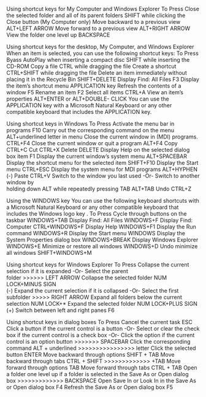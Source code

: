 Using shortcut keys for My Computer and Windows Explorer
To	Press
Close the selected folder and all of its parent folders	SHIFT while clicking the Close button 
	(My Computer only)
Move backward to a previous view	ALT+LEFT ARROW
Move forward to a previous view	ALT+RIGHT ARROW
View the folder one level up	BACKSPACE


Using shortcut keys for the desktop, My Computer, and Windows Explorer
When an item is selected, you can use the following shortcut keys:
To	Press
Byass AutoPlay when inserting a compact disc	SHIFT while inserting the CD-ROM
Copy a file	CTRL while dragging the file
Create a shortcut	CTRL+SHIFT while dragging the 
	 file
Delete an item immediately without placing it in the Recycle Bin	SHIFT+DELETE
Display Find: All Files	 F3
Display the item’s shortcut menu	APPLICATION key
Refresh the contents of a window	 F5
Rename an item	 F2
Select all items	CTRL+A
View an item’s properties	ALT+ENTER or ALT+DOUBLE-
	CLICK
You can use the APPLICATION key  with a Microsoft Natural Keyboard or any other compatible keyboard that includes the APPLICATION key.

Using shortcut keys in Windows
To	Press
 Activate the menu bar in programs	 F10
 Carry out the corresponding command on the menu	 ALT+underlined letter in menu
 Close the current window in (MDI) programs.	 CTRL+F4
 Close the current window or quit a program	 ALT+F4
 Copy	 CTRL+C
 Cut	 CTRL+X
 Delete	 DELETE
 Display Help on the selected dialog box item	 F1
 Display the current window’s system menu	 ALT+SPACEBAR
 Display the shortcut menu for the selected item	 SHIFT+F10
 Display the Start menu	 CTRL+ESC
 Display the system menu for MDI programs	 ALT+HYPHEN (-) 
 Paste	 CTRL+V
 Switch to the window you last used  -Or- Switch to another window by 	
  holding down ALT while repeatedly pressing TAB	 ALT+TAB
 Undo	 CTRL+Z

Using the WINDOWS key
You can use the following keyboard shortcuts with a Microsoft Natural Keyboard or any other compatible keyboard that includes the Windows logo key . 
 To	 Press
 Cycle through buttons on the taskbar	 WINDOWS+TAB
 Display Find: All Files	 WINDOWS+F
 Display Find: Computer	 CTRL+WINDOWS+F
 Display Help	 WINDOWS+F1
 Display the Run command	 WINDOWS+R
 Display the Start menu	 WINDOWS 
 Display the System Properties dialog box	 WINDOWS+BREAK
 Display Windows Explorer	 WINDOWS+E
 Minimize or restore all windows	 WINDOWS+D
 Undo minimize all windows	 SHIFT+WINDOWS+M

Using shortcut keys for Windows Explorer
 To	 Press
 Collapse the current selection if it is expanded  -Or- Select the parent 	
 folder >>>>>>	 LEFT ARROW
 Collapse the selected folder	 NUM LOCK+MINUS SIGN  
	 (-)
 Expand the current selection if it is collapsed  -Or- Select the first 	
 subfolder >>>>>	 RIGHT ARROW
 Expand all folders below the current selection 	 NUM LOCK+* 
 Expand the selected folder	 NUM LOCK+PLUS SIGN (+)
 Switch between left and right panes 	 F6 


Using shortcut keys in dialog boxes
 To	Press
 Cancel the current task	 ESC
 Click a button if the current control is a button  -Or- Select or clear the check 	
   box if the current control is a check box -Or- Click the option if the current 	
   control is an option button >>>>>>>	 SPACEBAR
 Click the corresponding command	 ALT + underlined 
                                                     >>>>>>>>>>>>>>>>	 letter
 Click the selected button	 ENTER
 Move backward through options	 SHIFT + TAB
 Move backward through tabs	 CTRL + SHIFT 
                                              >>>>>>>>>>>>>	 +TAB
 Move forward through options	 TAB
 Move forward through tabs	 CTRL + TAB
 Open a folder one level up if a folder is selected in the Save As or Open dialog 	 
                                       box >>>>>>>>>>>>>	 BACKSPACE
 Open Save In or Look In in the Save As or Open dialog box	 F4
 Refresh the Save As or Open dialog box	 F5

